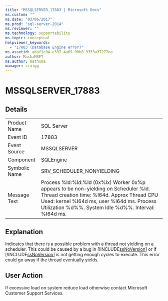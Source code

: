 ```yaml
---
title: "MSSQLSERVER_17883 | Microsoft Docs"
ms.custom: ""
ms.date: "03/06/2017"
ms.prod: "sql-server-2014"
ms.reviewer: ""
ms.technology: supportability
ms.topic: conceptual
helpviewer_keywords: 
  - "17883 (Database Engine error)"
ms.assetid: adaf1c04-e397-4a69-90b8-9353a37277ea
author: MashaMSFT
ms.author: mathoma
manager: craigg
---
```

# MSSQLSERVER_17883
    
## Details  
  
|||  
|-|-|  
|Product Name|SQL Server|  
|Event ID|17883|  
|Event Source|MSSQLSERVER|  
|Component|SQLEngine|  
|Symbolic Name|SRV_SCHEDULER_NONYIELDING|  
|Message Text|Process %ld:%ld:%ld (0x%lx) Worker 0x%p appears to be non-yielding on Scheduler %ld. Thread creation time: %I64d. Approx Thread CPU Used: kernel %I64d ms, user %I64d ms. Process Utilization %d%%. System Idle %d%%. Interval: %I64d ms.|  
  
## Explanation  
 Indicates that there is a possible problem with a thread not yielding on a scheduler.  This could be caused by a bug in [!INCLUDE[ssNoVersion](../../includes/ssnoversion-md.md)] or if [!INCLUDE[ssNoVersion](../../includes/ssnoversion-md.md)] is not getting enough cycles to execute.  This error could go away if the thread eventually yields.  
  
## User Action  
 If excessive load on system reduce load otherwise contact Microsoft Customer Support Services.  
  
  

